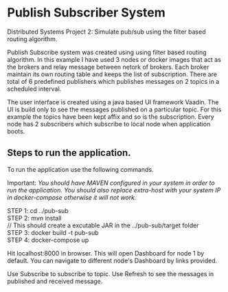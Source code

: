 # Publish Subscriber System 
Distributed Systems Project 2: Simulate pub/sub using the filter based routing algorithm.

Publish Subscribe system was created using using filter based routing algorithm. In this example I have used 3 nodes or docker images that act as the brokers and relay message between netork of brokers. Each broker maintain its own routing table and keeps the list of subscription. There are total of 6 predefined publishers which publishes messages on 2 topics in a scheduled interval. 

The user interface is created using a java based UI framework Vaadin. The UI is build only to see the messages published on a particular topic. For this example the topics have been kept affix and so is the subscription. Every node has 2 subscribers which subscribe to local node when application boots.

## Steps to run the application.
To run the application use the following commands. 

Important:
*You should have MAVEN configured in your system in order to run the application.*
*You should also replace extra-host with your system IP in docker-compose otherwise it will not work.*

STEP 1: cd ../pub-sub<br />
STEP 2: mvn install<br />
// This should create a excutable JAR in the ../pub-sub/target folder<br />
STEP 3: docker build -t pub-sub<br />
STEP 4: docker-compose up<br />

Hit localhost:8000 in browser. This will open Dashboard for node 1 by default. You can navigate to different node's Dashboard by links provided.

Use Subscribe to subscribe to topic.
Use Refresh to see the messages in published and received message.



